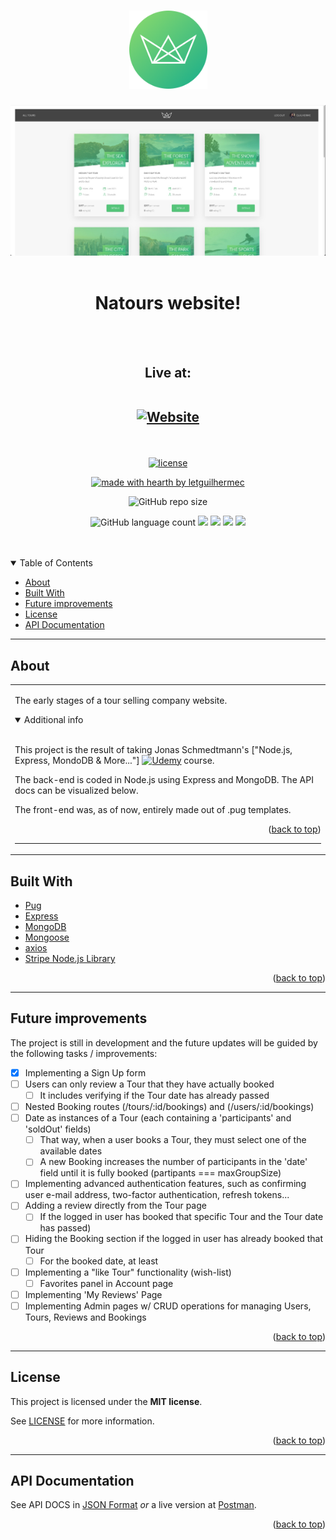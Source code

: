 <a name="readme-top" id="readme-top"></a>
<h1 align="center">
  <a href="https://github.com/letguilhermec/natours">
    <img src="public/img/logo-green-round.png" alt="Logo" width="125" height="125">
  </a>
</h1>

<img src="public/img/homepage.jpg" alt="Homepage Example">

<div align="center">
  <br />
  <h1>Natours website!</h1>
  <br />
  <br />
  <h2>Live at: 
  <div align="center">
  <br />

[![Website](https://img.shields.io/badge/Heroku-430098?style=for-the-badge&logo=heroku&logoColor=white)](https://natours-g.herokuapp.com/)
</div>
</h2>
</div>



<div align="center">
<br />

[![license](https://img.shields.io/github/license/letguilhermec/natours?style=for-the-badge)](LICENSE)

[![made with hearth by letguilhermec](https://img.shields.io/badge/made%20with%20%E2%99%A5%20by-letguilhermec-ff1414.svg?style=for-the-badge)](https://github.com/letguilhermec)

![GitHub repo size](https://img.shields.io/github/repo-size/letguilhermec/natours?style=for-the-badge)

![GitHub language count](https://img.shields.io/github/languages/count/letguilhermec/natours?style=for-the-badge)
![](https://img.shields.io/badge/HTML5-E34F26?style=for-the-badge&logo=html5&logoColor=white)
![](https://img.shields.io/badge/CSS3-1572B6?style=for-the-badge&logo=css3&logoColor=white)
![](https://img.shields.io/badge/JavaScript-323330?style=for-the-badge&logo=javascript&logoColor=F7DF1E)
![](https://img.shields.io/badge/Pug-EA2328?style=for-the-badge&logo=couchbase&logoColor=white)
<br />
<br />
<br />
</div>

<details open="open">
<summary>Table of Contents</summary>

- [About](#about)
- [Built With](#built-with)
- [Future improvements](#future-improvements)
- [License](#license)
- [API Documentation](#api-documentation)

</details>

---

## About

<table>
<tr>
<td>

  The early stages of a tour selling company website.

<details open>
<summary>Additional info</summary>
<br>

  This project is the result of taking Jonas Schmedtmann's ["Node.js, Express, MondoDB & More..."] [![Udemy](https://img.shields.io/badge/Udemy-EC5252?logo=Udemy&logoColor=white)](https://www.udemy.com/course/nodejs-express-mongodb-bootcamp/) course. 
  
  The back-end is coded in Node.js using Express and MongoDB. The API docs can be visualized below.
  
  The front-end was, as of now, entirely made out of .pug templates.
  
</details>

<p align="right">(<a href="#readme-top">back to top</a>)</p>

---

</td>
</tr>
</table>

## Built With

- [Pug](https://github.com/pugjs/pug)
- [Express](https://github.com/expressjs/express)
- [MongoDB](https://github.com/mongodb/mongo)
- [Mongoose](https://github.com/Automattic/mongoose)
- [axios](https://github.com/axios/axios)
- [Stripe Node.js Library](https://github.com/stripe/stripe-node)

<p align="right">(<a href="#readme-top">back to top</a>)</p>

---

## Future improvements

The project is still in development and the future updates will be guided by the following tasks / improvements:

- [X] Implementing a Sign Up form
- [ ] Users can only review a Tour that they have actually booked
  - [ ] It includes verifying if the Tour date has already passed
- [ ] Nested Booking routes (/tours/:id/bookings) and (/users/:id/bookings)
- [ ] Date as instances of a Tour (each containing a 'participants' and 'soldOut' fields)
  - [ ] That way, when a user books a Tour, they must select one of the available dates
  - [ ] A new Booking increases the number of participants in the 'date' field until it is fully booked (partipants === maxGroupSize)
- [ ] Implementing advanced authentication features, such as confirming user e-mail address, two-factor authentication, refresh tokens...
- [ ] Adding a review directly from the Tour page
  - [ ] If the logged in user has booked that specific Tour and the Tour date has passed)
- [ ] Hiding the Booking section if the logged in user has already booked that Tour
  - [ ] For the booked date, at least
- [ ] Implementing a "like Tour" functionality (wish-list)
  - [ ] Favorites panel in Account page
- [ ] Implementing 'My Reviews' Page
- [ ] Implementing Admin pages w/ CRUD operations for managing Users, Tours, Reviews and Bookings

<p align="right">(<a href="#readme-top">back to top</a>)</p>

---

## License

This project is licensed under the **MIT license**.

See [LICENSE](LICENSE.txt) for more information.

<p align="right">(<a href="#readme-top">back to top</a>)</p>

---

## API Documentation

See API DOCS in [JSON Format](Natours.postman_collection.json) _or_ a live version at [Postman](https://documenter.getpostman.com/view/18687173/VUxPvSq6).

<p align="right">(<a href="#readme-top">back to top</a>)</p>